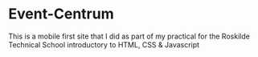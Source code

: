 # Event-Centrum
This is a mobile first site that I did as part of my practical for the Roskilde Technical School introductory to HTML, CSS & Javascript
